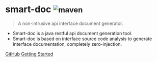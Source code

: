 
# smart-doc <small> ![maven](https://img.shields.io/maven-central/v/com.ly.smart-doc/smart-doc) </small>


> A non-intrusive api interface document generator.

* Smart-doc is a java restful api document generation tool.
* Smart-doc is based on interface source code analysis to generate interface documentation, completely zero-injection.

[GitHub](https://github.com/smart-doc-group/smart-doc)
[Getting Started](#smart-doc)

